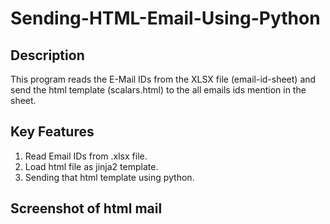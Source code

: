 # Sending-HTML-Email-Using-Python

## Description

This program reads the E-Mail IDs from the XLSX file (email-id-sheet) and send the html template (scalars.html) to the all emails ids mention in the sheet.

## Key Features
1. Read Email IDs from .xlsx file.
2. Load html file as jinja2 template.
2. Sending that html template using python.

## Screenshot of html mail

